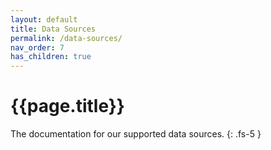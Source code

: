 ```yaml
---
layout: default
title: Data Sources
permalink: /data-sources/
nav_order: 7
has_children: true
---
```


# {{page.title}}

The documentation for our supported data sources.
{: .fs-5 }